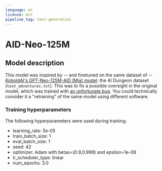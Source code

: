 ```yaml
---
language: en
license: mit
pipeline_tag: text-generation
---
```

# AID-Neo-125M

## Model description
This model was inspired by -- and finetuned on the same dataset of -- [KoboldAI's GPT-Neo-125M-AID (Mia) model](https://huggingface.co/KoboldAI/GPT-Neo-125M-AID): the AI Dungeon dataset (`text_adventures.txt`). This was to fix a possible oversight in the original model, which was trained with [an unfortunate bug](https://github.com/EricFillion/happy-transformer/issues/283). You could technically consider it a "retraining" of the same model using different software.

### Training hyperparameters

The following hyperparameters were used during training:
- learning_rate: 5e-05
- train_batch_size: 1
- eval_batch_size: 1
- seed: 42
- optimizer: Adam with betas=(0.9,0.999) and epsilon=1e-08
- lr_scheduler_type: linear
- num_epochs: 3.0